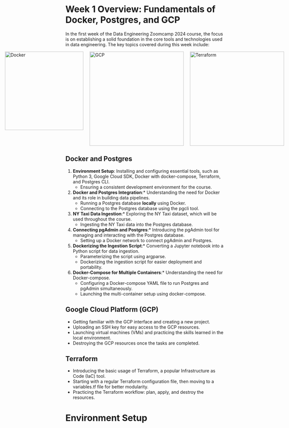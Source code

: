 # Week 1 Overview: Fundamentals of Docker, Postgres, and GCP

In the first week of the Data Engineering Zoomcamp 2024 course, the focus is on establishing a solid foundation in the core tools and technologies used in data engineering. The key topics covered during this week include:

<div style="display: flex; justify-content: center;">
    <img src="https://www.zadara.com/wp-content/uploads/docker.png" alt="Docker" width="250" style="margin: 0 10px;">
    <img src="https://miro.medium.com/v2/resize:fit:1400/1*WE-EQFubMHMnMv-bPIW5SA.png" alt="GCP" width="300" style="margin: 0 10px;">
    <img src="https://repository-images.githubusercontent.com/757143921/a58fbb0a-b5f8-4c67-a9c8-fd9348550998" alt="Terraform" width="300" style="margin: 0 10px;">
</div>

## Docker and Postgres

1. **Environment Setup**: Installing and configuring essential tools, such as Python 3, Google Cloud SDK, Docker with docker-compose, Terraform, and Postgres CLI.
   * Ensuring a consistent development environment for the course.
2. **Docker and Postgres Integration**:* Understanding the need for Docker and its role in building data pipelines.
   * Running a Postgres database **locally** using Docker.
   * Connecting to the Postgres database using the pgcli tool.
3. **NY Taxi Data Ingestion**:* Exploring the NY Taxi dataset, which will be used throughout the course.
   * Ingesting the NY Taxi data into the Postgres database.
4. **Connecting pgAdmin and Postgres**:* Introducing the pgAdmin tool for managing and interacting with the Postgres database.
   * Setting up a Docker network to connect pgAdmin and Postgres.
5. **Dockerizing the Ingestion Script**:* Converting a Jupyter notebook into a Python script for data ingestion.
   * Parameterizing the script using argparse.
   * Dockerizing the ingestion script for easier deployment and portability.
6. **Docker-Compose for Multiple Containers**:* Understanding the need for Docker-compose.
   * Configuring a Docker-compose YAML file to run Postgres and pgAdmin simultaneously.
   * Launching the multi-container setup using docker-compose.

## Google Cloud Platform (GCP)

- Getting familiar with the GCP interface and creating a new project.
- Uploading an SSH key for easy access to the GCP resources.
- Launching virtual machines (VMs) and practicing the skills learned in the local environment.
- Destroying the GCP resources once the tasks are completed.

## Terraform

- Introducing the basic usage of Terraform, a popular Infrastructure as Code (IaC) tool.
- Starting with a regular Terraform configuration file, then moving to a variables.tf file for better modularity.
- Practicing the Terraform workflow: plan, apply, and destroy the resources.


# Environment Setup
